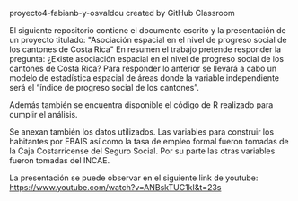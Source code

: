proyecto4-fabianb-y-osvaldou created by GitHub Classroom

El siguiente repositorio contiene el documento escrito y la presentación de un proyecto titulado:
 "Asociación espacial en el nivel de progreso social de los cantones de Costa Rica"
En resumen el trabajo pretende responder la pregunta: ¿Existe asociación espacial en el nivel de progreso social de los cantones de Costa Rica? Para responder lo anterior se llevará a cabo un modelo de estadística espacial de áreas donde la variable independiente será el “índice de progreso social de los cantones”.

Además también se encuentra disponible el código de R realizado para cumplir el análisis.

Se anexan también los datos utilizados. Las variables para construir los habitantes por EBAIS así como la tasa de empleo formal fueron tomadas de la Caja Costarricense del Seguro Social. Por su parte las otras variables fueron tomadas del INCAE.  

La presentación se puede observar en el siguiente link de youtube: https://www.youtube.com/watch?v=ANBskTUC1kI&t=23s
